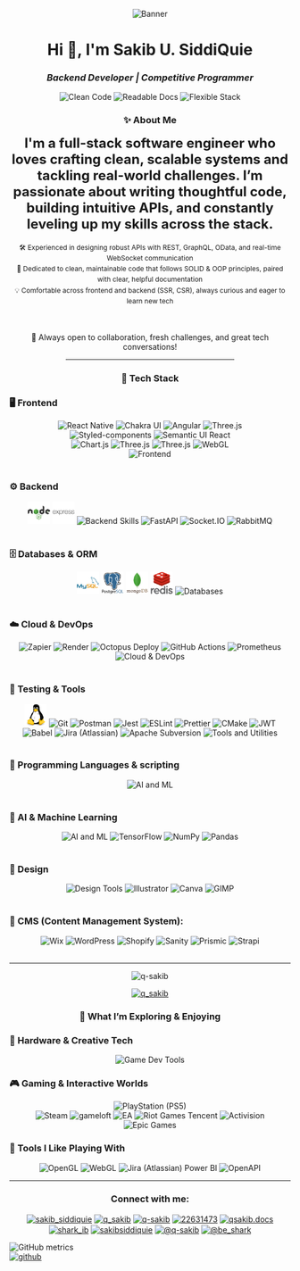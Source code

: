 <p align="center">
  <img src="https://pbs.twimg.com/profile_banners/1050429916217466880/1655775506/600x200" alt="Banner" />
</p>

<h1 align="center">Hi 👋, I'm Sakib U. SiddiQuie</h1>
<h3 align="center"><i>Backend Developer | Competitive Programmer</i></h3>
<p align="center">
  <img src="https://img.shields.io/badge/Code-Clean-blue?style=flat&logo=visualstudio" alt="Clean Code" />
  <img src="https://img.shields.io/badge/Docs-Readable-green?style=flat&logo=markdown" alt="Readable Docs" />
  <img src="https://img.shields.io/badge/Stack-Flexible-purple?style=flat&logo=stackshare" alt="Flexible Stack" />
</p>


<h3 align="center">✨ About Me</h3>

<h4 align="center" style="font-size:24px; max-width: 700px; margin: auto;">
  I'm a full-stack software engineer who loves crafting clean, scalable systems and tackling real-world challenges. I’m passionate about writing thoughtful code, building intuitive APIs, and constantly leveling up my skills across the stack.
</h4>
<p align="center" style="font-size:12px; max-width: 700px; margin: 1.5em auto; line-height: 1.6;">
  🛠️ Experienced in designing robust APIs with REST, GraphQL, OData, and real-time WebSocket communication<br/>
  🧪 Dedicated to clean, maintainable code that follows SOLID & OOP principles, paired with clear, helpful documentation<br/>
  💡 Comfortable across frontend and backend (SSR, CSR), always curious and eager to learn new tech<br/><br/>
</p>


<p align="center" style="margin-top: 2em;">
  💬 Always open to collaboration, fresh challenges, and great tech conversations!
</p>


<hr style="width:60%; margin:auto;" />

<h3 align="center">🧰 Tech Stack</h3>

### 🖥️ Frontend
<p align="center" style="max-width: 350px; margin: auto;">
  <img src="https://reactnative.dev/img/header_logo.svg" alt="React Native" width="40" height="40"/>
  <img src="https://cdn.simpleicons.org/chakraui/319795" alt="Chakra UI" width="40" />
  <img src="https://cdn.simpleicons.org/angular/DD0031" alt="Angular" width="40" />
  <img src="https://cdn.simpleicons.org/sap/0FAAFF" alt="Three.js" width="40" />
  <img src="https://cdn.simpleicons.org/styledcomponents/DB7093" alt="Styled-components" width="40" />
  <img src="https://cdn.simpleicons.org/semanticuireact/00B7D8" alt="Semantic UI React" width="40" />
  <img src="https://cdn.simpleicons.org/chartdotjs/FF6384" alt="Chart.js" width="40" />
  <img src="https://cdn.simpleicons.org/threedotjs/000000" alt="Three.js" width="40" />
  <img src="https://cdn.simpleicons.org/gsap/0AE448" alt="Three.js" width="40" />
  <img src="https://cdn.simpleicons.org/webgl/E34F26" alt="WebGL" width="40" />
  <img src="https://skillicons.dev/icons?i=nextjs,react,redux,sass,tailwind,bootstrap,figma,materialui&theme=light&perline=5" alt="Frontend" />
</br>
</br>
</p>

### ⚙️ Backend
<p align="center">
  <img src="https://raw.githubusercontent.com/devicons/devicon/master/icons/nodejs/nodejs-original-wordmark.svg" alt="Node.js" width="40" height="40"/>
  <img src="https://raw.githubusercontent.com/devicons/devicon/master/icons/express/express-original-wordmark.svg" alt="Express" width="40" height="40"/>
  <img src="https://skillicons.dev/icons?i=deno,django,flask,laravel&theme=light" alt="Backend Skills" />
  <img src="https://cdn.simpleicons.org/fastapi/009688" alt="FastAPI" width="40" />
  <img src="https://cdn.simpleicons.org/socketdotio/010101" alt="Socket.IO" width="40" />
  <img src="https://cdn.simpleicons.org/rabbitmq/FF6600" alt="RabbitMQ" width="40" />
</br>
</br>
</p>

### 🗄️ Databases & ORM
<p align="center">
  <img src="https://raw.githubusercontent.com/devicons/devicon/master/icons/mysql/mysql-original-wordmark.svg" alt="MySQL" width="40" height="40"/>
  <img src="https://raw.githubusercontent.com/devicons/devicon/master/icons/postgresql/postgresql-original-wordmark.svg" alt="PostgreSQL" width="40" height="40"/>
  <img src="https://raw.githubusercontent.com/devicons/devicon/master/icons/mongodb/mongodb-original-wordmark.svg" alt="MongoDB" width="40" height="40"/>
  <img src="https://raw.githubusercontent.com/devicons/devicon/master/icons/redis/redis-original-wordmark.svg" alt="Redis" width="40" height="40"/>
  <img src="https://skillicons.dev/icons?i=sqlite,dynamodb,prisma&theme=light" alt="Databases" />
  </br>
</br>
</p>

### ☁️ Cloud & DevOps
<p align="center">
  <img src="https://www.vectorlogo.zone/logos/zapier/zapier-icon.svg" alt="Zapier" width="40" height="40"/>
  <img src="https://cdn.simpleicons.org/render/000000" alt="Render" width="40" />
  <img src="https://cdn.simpleicons.org/octopusdeploy/009FDA" alt="Octopus Deploy" width="40" />
  <img src="https://cdn.simpleicons.org/githubactions/2088FF" alt="GitHub Actions" width="40" />
  <img src="https://cdn.simpleicons.org/prometheus/E6522C" alt="Prometheus" width="40" />
  <img src="https://skillicons.dev/icons?i=docker,kubernetes,cloudflare,netlify,vercel,heroku,aws,googlecloud,azure,firebase&theme=light&perline=5" alt="Cloud & DevOps" />

</br>
</br>
</p>

### 🧪 Testing & Tools
<p align="center">
  <img src="https://raw.githubusercontent.com/devicons/devicon/master/icons/linux/linux-original.svg" alt="Linux" width="40" height="40"/>
  <img src="https://www.vectorlogo.zone/logos/git-scm/git-scm-icon.svg" alt="Git" width="40" height="40"/>
  <img src="https://www.vectorlogo.zone/logos/getpostman/getpostman-icon.svg" alt="Postman" width="40" height="40"/>
  <img src="https://www.vectorlogo.zone/logos/jestjsio/jestjsio-icon.svg" alt="Jest" width="40" height="40"/>
  <img src="https://cdn.simpleicons.org/eslint/4B32C3" alt="ESLint" width="40" />
  <img src="https://cdn.simpleicons.org/prettier/F7B93E" alt="Prettier" width="40" />
  <img src="https://cdn.simpleicons.org/cmake/064F8C" alt="CMake" width="40" />
  <img src="https://cdn.simpleicons.org/jsonwebtokens/000000" alt="JWT" width="40" />
  <img src="https://cdn.simpleicons.org/babel/F9DC3E" alt="Babel" width="40" />
  <img src="https://cdn.simpleicons.org/atlassian/0052CC" alt="Jira (Atlassian)" width="40" />
  <img src="https://cdn.simpleicons.org/subversion/809CC9" alt="Apache Subversion" width="40" />
  <img src="https://skillicons.dev/icons?i=vscode,notion,npm,yarn,pnpm,webpack,github,gitlab,bitbucket&theme=light&perline=5" alt="Tools and Utilities" />
  </br>
</br>
</p>

### 🧠 Programming Languages & scripting
<p align="center">
    <img src="https://skillicons.dev/icons?i=html,css,python,php,ts,js,c,cpp,bash,powershell,cmake&theme=light&perline=6" alt="AI and ML" />
  </br>
</br>
</p>

### 🤖 AI & Machine Learning 
<p align="center">
  <img src="https://skillicons.dev/icons?i=python,pytorch&theme=light" alt="AI and ML" />
  <img src="https://www.vectorlogo.zone/logos/tensorflow/tensorflow-icon.svg" alt="TensorFlow" width="40" height="40"/>
  <img src="https://cdn.simpleicons.org/numpy/013243" alt="NumPy" width="40" />
  <img src="https://cdn.simpleicons.org/pandas/150458" alt="Pandas" width="40" />
  </br>
</br>
</p>

### 🎨 Design
<p align="center">
  <img src="https://skillicons.dev/icons?i=figma,photoshop&theme=light" alt="Design Tools" />
  <img src="https://www.vectorlogo.zone/logos/adobe_illustrator/adobe_illustrator-icon.svg" alt="Illustrator" width="40" height="40"/>
  <img src="https://cdn.simpleicons.org/canva/00C4CC" alt="Canva" width="40" />
  <img src="https://cdn.simpleicons.org/gimp/5C5543" alt="GIMP" width="40" />
  </br>
</br>
</p>

### 🎨 CMS (Content Management System):
<p align="center">
  <img src="https://cdn.simpleicons.org/wix/000000" alt="Wix" width="40" />
  <img src="https://cdn.simpleicons.org/wordpress/21759B" alt="WordPress" width="40" />
  <img src="https://cdn.simpleicons.org/shopify/7AB55C" alt="Shopify" width="40" />
  <img src="https://cdn.simpleicons.org/sanity/FF2B4F" alt="Sanity" width="40" />
  <img src="https://cdn.simpleicons.org/prismic/484A7A" alt="Prismic" width="40" />
  <img src="https://cdn.simpleicons.org/strapi/8E75FF" alt="Strapi" width="40" />
  </br>
</br>
</p>

---

<p align="center">
  <img src="https://komarev.com/ghpvc/?username=q-sakib&label=Profile%20views&color=0e75b6&style=flat" alt="q-sakib" />
</p>

<p align="center">
  <a href="https://twitter.com/q_sakib" target="_blank">
    <img src="https://img.shields.io/twitter/follow/q_sakib?logo=twitter&style=for-the-badge" alt="q_sakib" />
  </a>
</p>


<h3 align="center">🎯 What I’m Exploring & Enjoying</h3>

### 🔬 Hardware & Creative Tech
<p align="center">
  <img src="https://skillicons.dev/icons?i=raspberrypi,arduino,unity,unrealengine&theme=light" alt="Game Dev Tools" />
</p>

### 🎮 Gaming & Interactive Worlds
<p align="center">
  <img src="https://cdn.simpleicons.org/playstation/003791" alt="PlayStation (PS5)" width="40" />
<br/>
  <img src="https://cdn.simpleicons.org/steam/000000" alt="Steam" width="40" />
  <img src="https://cdn.simpleicons.org/gameloft/000000" alt="gameloft" width="40" />
  <img src="https://cdn.simpleicons.org/ea/00A2E8" alt="EA" width="40" />
  <img src="https://cdn.simpleicons.org/riotgames/F24823" alt="Riot Games" width="40" />
  <span>Tencent</span>
  <img src="https://cdn.simpleicons.org/activision/094189" alt="Activision" width="40" />
  <img src="https://cdn.simpleicons.org/epicgames/313131" alt="Epic Games" width="40" />
</p>

### 🧠 Tools I Like Playing With
<p align="center">
  <img src="https://cdn.simpleicons.org/opengl/5586A4" alt="OpenGL" width="40" />
  <img src="https://cdn.simpleicons.org/webgl/E34F26" alt="WebGL" width="40" />
  <img src="https://cdn.simpleicons.org/atlassian/0052CC" alt="Jira (Atlassian)" width="40" />
  <span> Power BI</span>
  <img src="https://cdn.simpleicons.org/openapiinitiative/6BA539" alt="OpenAPI" width="40" />
</p>

---






<h3 align="center">Connect with me:</h3>
<p align="center">
<a href="https://dev.to/sakib_siddiquie" target="blank"><img align="center" src="https://raw.githubusercontent.com/rahuldkjain/github-profile-readme-generator/master/src/images/icons/Social/devto.svg" alt="sakib_siddiquie" height="30" width="40" /></a>
<a href="https://twitter.com/q_sakib" target="blank"><img align="center" src="https://raw.githubusercontent.com/rahuldkjain/github-profile-readme-generator/master/src/images/icons/Social/twitter.svg" alt="q_sakib" height="30" width="40" /></a>
<a href="https://linkedin.com/in/q-sakib" target="blank"><img align="center" src="https://raw.githubusercontent.com/rahuldkjain/github-profile-readme-generator/master/src/images/icons/Social/linked-in-alt.svg" alt="q-sakib" height="30" width="40" /></a>
<a href="https://stackoverflow.com/users/22631473" target="blank"><img align="center" src="https://raw.githubusercontent.com/rahuldkjain/github-profile-readme-generator/master/src/images/icons/Social/stack-overflow.svg" alt="22631473" height="30" width="40" /></a>
<a href="https://fb.com/qsakib.docs" target="blank"><img align="center" src="https://raw.githubusercontent.com/rahuldkjain/github-profile-readme-generator/master/src/images/icons/Social/facebook.svg" alt="qsakib.docs" height="30" width="40" /></a>
<a href="https://instagram.com/shark_ib" target="blank"><img align="center" src="https://raw.githubusercontent.com/rahuldkjain/github-profile-readme-generator/master/src/images/icons/Social/instagram.svg" alt="shark_ib" height="30" width="40" /></a>
<a href="https://www.behance.net/sakibsiddiquie" target="blank"><img align="center" src="https://raw.githubusercontent.com/rahuldkjain/github-profile-readme-generator/master/src/images/icons/Social/behance.svg" alt="sakibsiddiquie" height="30" width="40" /></a>
<a href="https://medium.com/@q-sakib" target="blank"><img align="center" src="https://raw.githubusercontent.com/rahuldkjain/github-profile-readme-generator/master/src/images/icons/Social/medium.svg" alt="@q-sakib" height="30" width="40" /></a>
<a href="https://www.youtube.com/c/@be_shark" target="blank"><img align="center" src="https://raw.githubusercontent.com/rahuldkjain/github-profile-readme-generator/master/src/images/icons/Social/youtube.svg" alt="@be_shark" height="30" width="40" /></a>
</p>





![GitHub metrics](https://metrics.lecoq.io/q-sakib)  
[<img src='https://cdn.jsdelivr.net/npm/simple-icons@3.0.1/icons/github.svg' alt='github' height='40'>](https://github.com/q-sakib)


